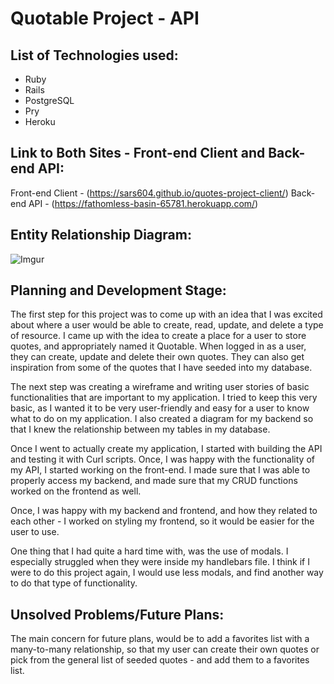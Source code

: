 # Quotable Project - API

## List of Technologies used:

* Ruby
* Rails
* PostgreSQL
* Pry
* Heroku

## Link to Both Sites - Front-end Client and Back-end API:
Front-end Client - (https://sars604.github.io/quotes-project-client/)
Back-end API - (https://fathomless-basin-65781.herokuapp.com/)


##  Entity Relationship Diagram:

![Imgur](https://i.imgur.com/UBn3s15l.jpg)


## Planning and Development Stage:
The first step for this project was to come up with an idea that I was excited about where a user would be able to create, read, update, and delete a type of resource. I came up with the idea to create a place for a user to store quotes, and appropriately named it Quotable. When logged in as a user, they can create, update and delete their own quotes. They can also get inspiration from some of the quotes that I have seeded into my database.

The next step was creating a wireframe and writing user stories of basic functionalities that are important to my application. I tried to keep this very basic, as I wanted it to be very user-friendly and easy for a user to know what to do on my application. I also created a diagram for my backend so that I knew the relationship between my tables in my database.

Once I went to actually create my application, I started with building the API and testing it with Curl scripts. Once, I was happy with the functionality of my API, I started working on the front-end. I made sure that I was able to properly access my backend, and made sure that my CRUD functions worked on the frontend as well.

Once, I was happy with my backend and frontend, and how they related to each other - I worked on styling my frontend, so it would be easier for the user to use.

One thing that I had quite a hard time with, was the use of modals. I especially struggled when they were inside my handlebars file. I think if I were to do this project again, I would use less modals, and find another way to do that type of functionality.


## Unsolved Problems/Future Plans:

The main concern for future plans, would be to add a favorites list with a many-to-many relationship, so that my user can create their own quotes or pick from the general list of seeded quotes - and add them to a favorites list.
